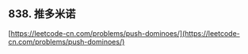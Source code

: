 **838. 推多米诺**  
---
[https://leetcode-cn.com/problems/push-dominoes/](https://leetcode-cn.com/problems/push-dominoes/)  
